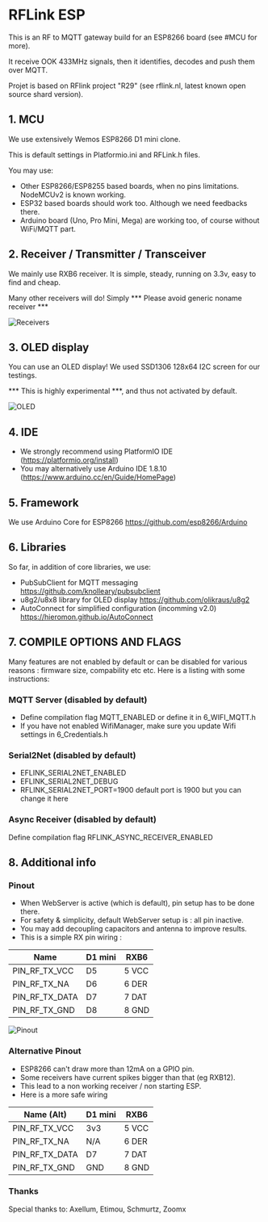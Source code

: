 # RFLink ESP
This is an RF to MQTT gateway build for an ESP8266 board (see #MCU for more). 

It receive OOK 433MHz signals, then it identifies, decodes and push them over MQTT.

Projet is based on RFlink project "R29" (see rflink.nl, latest known open source shard version).

## 1. MCU
We use extensively Wemos ESP8266 D1 mini clone.

This is default settings in Platformio.ini and RFLink.h files.

You may use:
- Other ESP8266/ESP8255 based boards, when no pins limitations. NodeMCUv2 is known working.
- ESP32 based boards should work too. Although we need feedbacks there.
- Arduino board (Uno, Pro Mini, Mega) are working too, of course without WiFi/MQTT part.

## 2. Receiver / Transmitter / Transceiver
We mainly use RXB6 receiver.
It is simple, steady, running on 3.3v, easy to find and cheap.

Many other receivers will do!
Simply *** Please avoid generic noname receiver ***

![Receivers](https://github.com/couin3/RFLink/blob/master/pictures/RFLink-ESP_Receivers.jpg "Receivers")

## 3. OLED display
You can use an OLED display! We used SSD1306 128x64 I2C screen for our testings.

*** This is highly experimental ***, and thus not activated by default.

![OLED](https://github.com/couin3/RFLink/blob/master/pictures/RFLink-ESP_OLED_2.jpg "OLED") 

## 4. IDE
- We strongly recommend using PlatformIO IDE (https://platformio.org/install)
- You may alternatively use Arduino IDE 1.8.10 (https://www.arduino.cc/en/Guide/HomePage)

## 5. Framework
We use Arduino Core for ESP8266 https://github.com/esp8266/Arduino

## 6. Libraries
So far, in addition of core libraries, we use:
- PubSubClient for MQTT messaging https://github.com/knolleary/pubsubclient
- u8g2/u8x8 library for OLED display https://github.com/olikraus/u8g2
- AutoConnect for simplified configuration (incomming v2.0) https://hieromon.github.io/AutoConnect

## 7. COMPILE OPTIONS AND FLAGS
Many features are not enabled by default or can be disabled for various reasons : firmware size, compability etc etc. Here is a listing with some instructions:
### MQTT Server (disabled by default)
- Define compilation flag MQTT_ENABLED or define it in 6_WIFI_MQTT.h
- If you have not enabled WifiManager, make sure you update Wifi settings in 6_Credentials.h
### Serial2Net (disabled by default)
- EFLINK_SERIAL2NET_ENABLED
- EFLINK_SERIAL2NET_DEBUG
- RFLINK_SERIAL2NET_PORT=1900 default port is 1900 but you can change it here
### Async Receiver (disabled by default)
Define compilation flag RFLINK_ASYNC_RECEIVER_ENABLED

## 8. Additional info
### Pinout
- When WebServer is active (which is default), pin setup has to be done there.
- For safety & simplicity, default WebServer setup is : all pin inactive.
- You may add decoupling capacitors and antenna to improve results.
- This is a simple RX pin wiring :

|  Name         | D1 mini | RXB6  |
|---------------|---------|-------|
| PIN_RF_TX_VCC |   D5    | 5 VCC |
| PIN_RF_TX_NA  |   D6    | 6 DER |
| PIN_RF_TX_DATA|   D7    | 7 DAT |
| PIN_RF_TX_GND |   D8    | 8 GND |

![Pinout](https://github.com/couin3/RFLink/blob/master/pictures/RFLink-ESP_Pinout.jpg "Pinout") 

### Alternative Pinout
- ESP8266 can't draw more than 12mA on a GPIO pin.
- Some receivers have current spikes bigger than that (eg RXB12).
- This lead to a non working receiver / non starting ESP.
- Here is a more safe wiring

|  Name (Alt)   | D1 mini | RXB6  |
|---------------|---------|-------|
| PIN_RF_TX_VCC |   3v3   | 5 VCC |
| PIN_RF_TX_NA  |   N/A   | 6 DER |
| PIN_RF_TX_DATA|   D7    | 7 DAT |
| PIN_RF_TX_GND |   GND   | 8 GND |

### Thanks
Special thanks to: Axellum, Etimou, Schmurtz, Zoomx 

